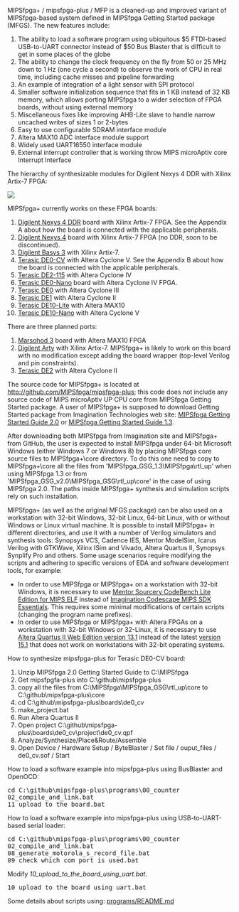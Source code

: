 MIPSfpga+ / mipsfpga-plus / MFP is a cleaned-up and improved variant of MIPSfpga-based system defined in MIPSfpga Getting Started package (MFGS). The new features include:

<ol>
<li>The ability to load a software program using ubiquitous $5 FTDI-based USB-to-UART connector instead of $50 Bus Blaster that is difficult to get in some places of the globe</li>
<li>The ability to change the clock frequency on the fly from 50 or 25 MHz down to 1 Hz (one cycle a second) to observe the work of CPU in real time, including cache misses and pipeline forwarding</li>
<li>An example of integration of a light sensor with SPI protocol</li>
<li>Smaller software initialization sequence that fits in 1 KB instead of 32 KB memory, which allows porting MIPSfpga to a wider selection of FPGA boards, without using external memory</li>
<li>Miscellaneous fixes like improving AHB-Lite slave to handle narrow uncached writes of sizes 1 or 2-bytes</li>
<li>Easy to use configurable SDRAM interface module</li>
<li>Altera MAX10 ADC interface module support</li>
<li>Widely used UART16550 interface module</li>
<li>External interrupt controller that is working throw MIPS microAptiv core Interrupt Interface</li>
</ol>

The hierarchy of synthesizable modules for Digilent Nexys 4 DDR with Xilinx Artix-7 FPGA:

<a href="https://cdn.rawgit.com/zhelnio/mipsfpga-plus/a36be531/documentation/edited_figures/hierarchy_nexys4_ddr_full.html"><img src="https://raw.githubusercontent.com/zhelnio/mipsfpga-plus/master/documentation/edited_figures/hierarchy_nexys4_ddr_full.png"></a>

MIPSfpga+ currently works on these FPGA boards:

<ol>
<li><a href="http://store.digilentinc.com/nexys-4-ddr-artix-7-fpga-trainer-board-recommended-for-ece-curriculum/">Digilent Nexys 4 DDR</a> board with Xilinx Artix-7 FPGA. See the Appendix A about how the board is connected with the applicable peripherals.</li>
<li><a href="http://store.digilentinc.com/nexys-4-artix-7-fpga-trainer-board-limited-time-see-nexys4-ddr/">Digilent Nexys 4</a> board with Xilinx Artix-7 FPGA (no DDR, soon to be discontinued).</li>
<li><a href="http://store.digilentinc.com/basys-3-artix-7-fpga-trainer-board-recommended-for-introductory-users/">Digilent Basys 3</a> with Xilinx Artix-7.</li>
<li><a href="http://de0-cv.terasic.com.tw">Terasic DE0-CV</a> with Altera Cyclone V. See the Appendix B about how the board is connected with the applicable peripherals.</li>
<li><a href="http://de2-115.terasic.com">Terasic DE2-115</a> with Altera Cyclone IV</li>
<li><a href="http://de0-nano.terasic.com.tw">Terasic DE0-Nano</a> board with Altera Cyclone IV FPGA.</li>
<li><a href="http://de0.terasic.com">Terasic DE0</a> with Altera Cyclone III</li>
<li><a href="http://de1.terasic.com">Terasic DE1</a> with Altera Cyclone II</li>
<li><a href="http://de10-lite.terasic.com">Terasic DE10-Lite</a> with Altera MAX10</li>
<li><a href="http://de10-nano.terasic.com">Terasic DE10-Nano</a> with Altera Cyclone V</li>
</ol>

There are three planned ports:

<ol>
<li><a href="http://marsohod.org/plata-marsokhod3">Marsohod 3</a> board with Altera MAX10 FPGA</li>
<li><a href="http://store.digilentinc.com/arty-board-artix-7-fpga-development-board-for-makers-and-hobbyists/">Digilent Arty</a> with Xilinx Artix-7. MIPSfpga+ is likely to work on this board with no modification except adding the board wrapper (top-level Verilog and pin constraints).</li>
<li><a href="http://de2.terasic.com">Terasic DE2</a> with Altera Cyclone II</li>
</ol>

The source code for MIPSfpga+ is located at <a href="http://github.com/MIPSfpga/mipsfpga-plus">http://github.com/MIPSfpga/mipsfpga-plus</a>; this code does not include any source code of MIPS microAptiv UP CPU core from MIPSfpga Getting Started package. A user of MIPSfpga+ is supposed to download Getting Started package from Imagination Technologies web site: <a href="https://community.imgtec.com/downloads/mipsfpga-getting-started-guide-2-0/">MIPSfpga Getting Started Guide 2.0</a> or <a href="http://community.imgtec.com/downloads/mipsfpga-getting-started-v1-3">MIPSfpga Getting Started Guide 1.3</a>.

After downloading both MIPSfpga from Imagination site and MIPSfpga+ from GitHub, the user is expected to install MIPSfpga under 64-bit Microsoft Windows (either Windows 7 or Windows 8) by placing MIPSfpga core source files to MIPSfpga+\core directory. To do this one need to copy to MIPSfpga+\core all the files from 'MIPSfpga_GSG_1.3\MIPSfpga\rtl_up' when using MIPSfpga 1.3 or from 'MIPSfpga_GSG_v2.0\MIPSfpga_GSG\rtl_up\core' in the case of using MIPSfpga 2.0. The paths inside MIPSfpga+ synthesis and simulation scripts rely on such installation.

MIPSfpga+ (as well as the original MFGS package) can be also used on a workstation with 32-bit Windows, 32-bit Linux, 64-bit Linux, with or without Windows or Linux virtual machine. It is possible to install MIPSfpga+ in different directories, and use it with a number of Verilog simulators and synthesis tools: Synopsys VCS, Cadence IES, Mentor ModelSim, Icarus Verilog with GTKWave, Xilinx ISim and Vivado, Altera Quartus II, Synopsys Synplify Pro and others. Some usage scenarios require modifying the scripts and adhering to specific versions of EDA and software development tools, for example:

<ul>
<li>In order to use MIPSfpga or MIPSfpga+ on a workstation with 32-bit Windows, it is necessary to use <a href="https://sourcery.mentor.com/GNUToolchain/subscription3537?lite=MIPS">Mentor Sourcery CodeBench Lite Edition for MIPS ELF</a> instead of <a href="https://community.imgtec.com/developers/mips/tools/codescape-mips-sdk/download-codescape-mips-sdk-essentials/">Imagination Codescape MIPS SDK Essentials</a>. This requires some minimal modifications of certain scripts (changing the program name prefixes).</li>
<li>In order to use MIPSfpga or MIPSfpga+ with Altera FPGAs on a workstation with 32-bit Windows <i>or</i> 32-Linux, it is necessary to use <a href="http://dl.altera.com/13.1/?edition=web">Altera Quartus II Web Edition version 13.1</a> instead of the latest <a href="http://dl.altera.com/15.1/?edition=lite">version 15.1</a> that does not work on workstations with 32-bit operating systems.</li>
</ul> 

How to synthesize mipsfpga-plus for Terasic DE0-CV board:

<ol>
<li>Unzip MIPSfpga 2.0 Getting Started Guide to C:\MIPSfpga</li>
<li>Get mipsfpgfa-plus into C:\github\mipsfpga-plus</li>
<li>copy all the files from C:\MIPSfpga\MIPSfpga_GSG\rtl_up\core to C:\github\mipsfpga-plus\core</li>
<li>cd C:\github\mipsfpga-plus\boards\de0_cv</li>
<li>make_project.bat</li>
<li>Run Altera Quartus II</li>
<li>Open project C:\github\mipsfpga-plus\boards\de0_cv\project\de0_cv.qpf</li>
<li>Analyze/Synthesize/Place&Route/Assemble</li>
<li>Open Device / Hardware Setup / ByteBlaster / Set file / ouput_files / de0_cv.sof / Start</li>
</ol>

How to load a software example into mipsfpga-plus using BusBlaster and OpenOCD:

<pre>
cd C:\github\mipsfpga-plus\programs\00_counter
02_compile_and_link.bat
11_upload_to_the_board.bat
</pre>

How to load a software example into mipsfpga-plus using USB-to-UART-based serial loader:

<pre>
cd C:\github\mipsfpga-plus\programs\00_counter
02_compile_and_link.bat
08_generate_motorola_s_record_file.bat
09_check_which_com_port_is_used.bat
</pre>

Modify <i>10_upload_to_the_board_using_uart.bat</i>.

<pre>
10_upload_to_the_board_using_uart.bat
</pre>

Some details about scripts using: <a href="programs/README.md">programs/README.md</a>


